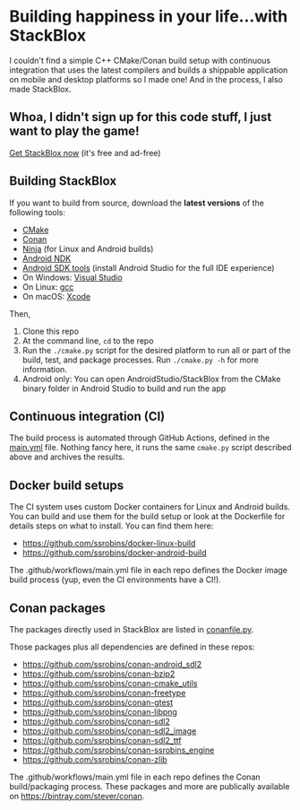 # Building happiness in your life...with StackBlox
I couldn't find a simple C++ CMake/Conan build setup with continuous integration that uses the latest compilers and builds a shippable application on mobile and desktop platforms so I made one! And in the process, I also made StackBlox.

## Whoa, I didn't sign up for this code stuff, I just want to play the game!
[Get StackBlox now](http://dnqpy.com/stackblox/)
(it's free and ad-free)

## Building StackBlox
If you want to build from source, download the **latest versions** of the following tools:
*  [CMake](https://cmake.org/download/)
*  [Conan](https://conan.io/downloads.html)
*  [Ninja](https://github.com/ninja-build/ninja/releases) (for Linux and Android builds)
*  [Android NDK](https://developer.android.com/ndk/downloads)
*  [Android SDK tools](https://developer.android.com/studio) (install Android Studio for the full IDE experience)
*  On Windows: [Visual Studio](https://visualstudio.microsoft.com/vs/)
*  On Linux: [gcc](https://hub.docker.com/_/gcc)
*  On macOS: [Xcode](https://apps.apple.com/us/app/xcode/id497799835?mt=12)

Then,
1. Clone this repo
1. At the command line, `cd` to the repo
1. Run the `./cmake.py` script for the desired platform to run all or part of the build, test, and package processes. Run `./cmake.py -h` for more information.
1. Android only: You can open AndroidStudio/StackBlox from the CMake binary folder in Android Studio to build and run the app

## Continuous integration (CI)
The build process is automated through GitHub Actions, defined in the [main.yml](https://github.com/ssrobins/stackblox/blob/main/.github/workflows/main.yml) file. Nothing fancy here, it runs the same `cmake.py` script described above and archives the results.

## Docker build setups
The CI system uses custom Docker containers for Linux and Android builds. You can build and use them for the build setup or look at the Dockerfile for details steps on what to install. You can find them here:
* https://github.com/ssrobins/docker-linux-build
* https://github.com/ssrobins/docker-android-build

The .github/workflows/main.yml file in each repo defines the Docker image build process (yup, even the CI environments have a CI!).

## Conan packages
The packages directly used in StackBlox are listed in [conanfile.py](https://github.com/ssrobins/stackblox/blob/main/conanfile.py).

Those packages plus all dependencies are defined in these repos:
* https://github.com/ssrobins/conan-android_sdl2
* https://github.com/ssrobins/conan-bzip2
* https://github.com/ssrobins/conan-cmake_utils
* https://github.com/ssrobins/conan-freetype
* https://github.com/ssrobins/conan-gtest
* https://github.com/ssrobins/conan-libpng
* https://github.com/ssrobins/conan-sdl2
* https://github.com/ssrobins/conan-sdl2_image
* https://github.com/ssrobins/conan-sdl2_ttf
* https://github.com/ssrobins/conan-ssrobins_engine
* https://github.com/ssrobins/conan-zlib

The .github/workflows/main.yml file in each repo defines the Conan build/packaging process. These packages and more are publically available on https://bintray.com/stever/conan.
